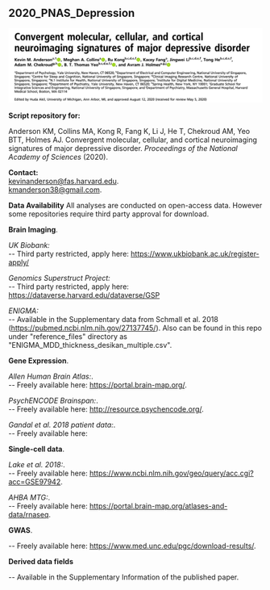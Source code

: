 ## 2020_PNAS_Depression

![](https://github.com/kevmanderson/2020_PNAS_Depression/blob/master/images/pnas_title.png)


**Script repository for:**

Anderson KM, Collins MA, Kong R, Fang K, Li J, He T, Chekroud AM, Yeo BTT, Holmes AJ. Convergent molecular, cellular, and cortical neuroimaging signatures of major depressive disorder. _Proceedings of the National Academy of Sciences_ (2020).  

**Contact:**  
kevinanderson@fas.harvard.edu.  
kmanderson38@gmail.com.  


**Data Availability**
All analyses are conducted on open-access data. However some repositories require third party approval for download. 


**Brain Imaging**.  

_UK Biobank:_   
-- Third party restricted, apply here: https://www.ukbiobank.ac.uk/register-apply/

_Genomics Superstruct Project:_   
-- Third party restricted, apply here: https://dataverse.harvard.edu/dataverse/GSP

_ENIGMA:_   
-- Available in the Supplementary data from Schmall et al. 2018 (https://pubmed.ncbi.nlm.nih.gov/27137745/). Also can be found in this repo under "reference_files" directory as "ENIGMA_MDD_thickness_desikan_multiple.csv".  


**Gene Expression**.  

_Allen Human Brain Atlas:_.  
-- Freely available here: https://portal.brain-map.org/.  

_PsychENCODE Brainspan:_.  
-- Freely available here: http://resource.psychencode.org/.  

_Gandal et al. 2018 patient data:_.  
-- Freely available here: 


**Single-cell data**.   

_Lake et al. 2018:_.  
-- Freely available here: https://www.ncbi.nlm.nih.gov/geo/query/acc.cgi?acc=GSE97942.  

_AHBA MTG:_.  
-- Freely available here: https://portal.brain-map.org/atlases-and-data/rnaseq.  


**GWAS**.  

-- Freely available here: https://www.med.unc.edu/pgc/download-results/.  


**Derived data fields**  

-- Available in the Supplementary Information of the published paper. 















